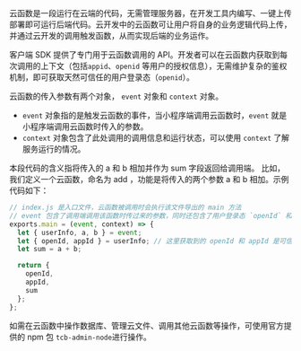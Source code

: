 云函数是一段运行在云端的代码，无需管理服务器，在开发工具内编写、一键上传部署即可运行后端代码。云开发中的云函数可让用户将自身的业务逻辑代码上传，并通过云开发的调用触发函数，从而实现后端的业务运作。

客户端 SDK 提供了专门用于云函数调用的 API。开发者可以在云函数内获取到每次调用的上下文（包括`appid`、`openid` 等用户的授权信息），无需维护复杂的鉴权机制，即可获取天然可信任的用户登录态（`openid`）。

云函数的传入参数有两个对象， `event` 对象和 `context` 对象。

- `event` 对象指的是触发云函数的事件，当小程序端调用云函数时，`event` 就是小程序端调用云函数时传入的参数。
- `context` 对象包含了此处调用的调用信息和运行状态，可以使用 `context` 了解服务运行的情况。

本段代码的含义指将传入的 a 和 b 相加并作为 sum 字段返回给调用端。
比如，我们定义一个云函数，命名为 add ，功能是将传入的两个参数 a 和 b 相加。示例代码如下：

```js
// index.js 是入口文件，云函数被调用时会执行该文件导出的 main 方法
// event 包含了调用端调用该函数时传过来的参数，同时还包含了用户登录态 `openId` 和应用 `appId` 信息
exports.main = (event, context) => {
  let { userInfo, a, b } = event;
  let { openId, appId } = userInfo; // 这里获取到的 openId 和 appId 是可信的
  let sum = a + b;

  return {
    openId,
    appId,
    sum
  };
};
```

如需在云函数中操作数据库、管理云文件、调用其他云函数等操作，可使用官方提供的 npm 包 `tcb-admin-node`进行操作。
